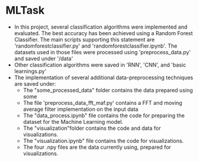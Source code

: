 # MLTask
- In this project, several classification algorithms were implemented and evaluated. The best accuracy has been achieved using a Random Forest Classifier. The main scripts supporting this statement are 'randomforestclassifier.py' and 'randomforestclassifier.ipynb'. The datasets used in those files were processed using 'preprocess_data.py' and saved under '/data'
- Other classification algorithms were saved in 'RNN', 'CNN', and 'basic learnings.py'
- The implementation of several additional data-preprocessing techniques are saved under:
  - The "some_processed_data" folder contains the data prepared using some
  - The file 'preprocess_data_fft_maf.py' contains a FFT and moving average filter implementation on the input data
  - The "data_process.ipynb" file contains the code for preparing the dataset for the Machine Learning model.
  - The "visualization"folder contains the code and data for visualizations.
  - The "visualization.ipynb" file contains the code for visualizations.
  - The four .npy files are the data currently using, prepared for visualizations.
